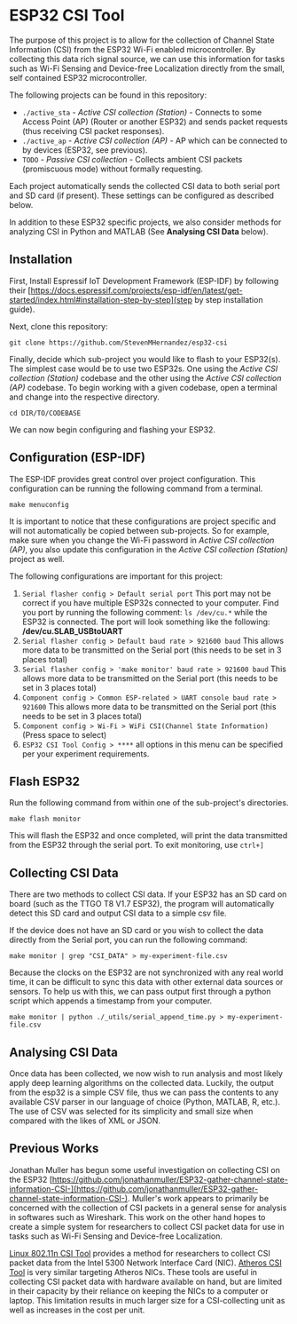 # ESP32 CSI Tool

The purpose of this project is to allow for the collection of Channel State Information (CSI) from the ESP32 Wi-Fi enabled microcontroller. 
By collecting this data rich signal source, we can use this information for tasks such as Wi-Fi Sensing and Device-free Localization directly from the small, self contained ESP32 microcontroller.  

The following projects can be found in this repository:

* `./active_sta` - *Active CSI collection (Station)* - Connects to some Access Point (AP) (Router or another ESP32) and sends packet requests (thus receiving CSI packet responses). 
* `./active_ap` - *Active CSI collection (AP)* - AP which can be connected to by devices (ESP32, see previous).
* `TODO` - *Passive CSI collection* - Collects ambient CSI packets (promiscuous mode) without formally requesting.

Each project automatically sends the collected CSI data to both serial port and SD card (if present). 
These settings can be configured as described below. 

In addition to these ESP32 specific projects, we also consider methods for analyzing CSI in Python and MATLAB (See **Analysing CSI Data** below). 

## Installation

First, Install Espressif IoT Development Framework (ESP-IDF) by following their [https://docs.espressif.com/projects/esp-idf/en/latest/get-started/index.html#installation-step-by-step](step by step installation guide). 

Next, clone this repository:

```
git clone https://github.com/StevenMHernandez/esp32-csi
```

Finally, decide which sub-project you would like to flash to your ESP32(s). 
The simplest case would be to use two ESP32s. 
One using the *Active CSI collection (Station)* codebase and the other using the *Active CSI collection (AP)* codebase. 
To begin working with a given codebase, open a terminal and change into the respective directory.

```
cd DIR/TO/CODEBASE
```

We can now begin configuring and flashing your ESP32.

## Configuration (ESP-IDF)

The ESP-IDF provides great control over project configuration. 
This configuration can be running the following command from a terminal.

```
make menuconfig
```

It is important to notice that these configurations are project specific and will not automatically be copied between sub-projects. 
So for example, make sure when you change the Wi-Fi password in *Active CSI collection (AP)*, you also update this configuration in the *Active CSI collection (Station)* project as well.

The following configurations are important for this project:

1. `Serial flasher config > Default serial port` This port may not be correct if you have multiple ESP32s connected to your computer. Find you port by running the following comment: `ls /dev/cu.*` while the ESP32 is connected. The port will look something like the following: **/dev/cu.SLAB_USBtoUART**
2. `Serial flasher config > Default baud rate > 921600 baud` This allows more data to be transmitted on the Serial port (this needs to be set in 3 places total)
3. `Serial flasher config > 'make monitor' baud rate > 921600 baud` This allows more data to be transmitted on the Serial port (this needs to be set in 3 places total)
4. `Component config > Common ESP-related > UART console baud rate > 921600` This allows more data to be transmitted on the Serial port (this needs to be set in 3 places total)
5. `Component config > Wi-Fi > WiFi CSI(Channel State Information)` (Press space to select)
6. `ESP32 CSI Tool Config > ****` all options in this menu can be specified per your experiment requirements.

## Flash ESP32

Run the following command from within one of the sub-project's directories.

```
make flash monitor
```

This will flash the ESP32 and once completed, will print the data transmitted from the ESP32 through the serial port. 
To exit monitoring, use `ctrl+]`

## Collecting CSI Data

There are two methods to collect CSI data. 
If your ESP32 has an SD card on board (such as the TTGO T8 V1.7 ESP32), the program will automatically detect this SD card and output CSI data to a simple csv file.

If the device does not have an SD card or you wish to collect the data directly from the Serial port, you can run the following command:

```
make monitor | grep "CSI_DATA" > my-experiment-file.csv 
```

Because the clocks on the ESP32 are not synchronized with any real world time, it can be difficult to sync this data with other external data sources or sensors. 
To help us with this, we can pass output first through a python script which appends a timestamp from your computer.

```
make monitor | python ./_utils/serial_append_time.py > my-experiment-file.csv
```

## Analysing CSI Data

Once data has been collected, we now wish to run analysis and most likely apply deep learning algorithms on the collected data. 
Luckily, the output from the esp32 is a simple CSV file, thus we can pass the contents to any available CSV parser in our language of choice (Python, MATLAB, R, etc.). 
The use of CSV was selected for its simplicity and small size when compared with the likes of XML or JSON. 

## Previous Works

Jonathan Muller has begun some useful investigation on collecting CSI on the ESP32 [https://github.com/jonathanmuller/ESP32-gather-channel-state-information-CSI-](https://github.com/jonathanmuller/ESP32-gather-channel-state-information-CSI-). 
Muller's work appears to primarily be concerned with the collection of CSI packets in a general sense for analysis in softwares such as Wireshark. 
This work on the other hand hopes to create a simple system for researchers to collect CSI packet data for use in tasks such as Wi-Fi Sensing and Device-free Localization. 

[Linux 802.11n CSI Tool](https://dhalperi.github.io/linux-80211n-csitool/) provides a method for researchers to collect CSI packet data from the Intel 5300 Network Interface Card (NIC). 
[Atheros CSI Tool](https://wands.sg/research/wifi/AtherosCSI/) is very similar targeting Atheros NICs. 
These tools are useful in collecting CSI packet data with hardware available on hand, but are limited in their capacity by their reliance on keeping the NICs to a computer or laptop. 
This limitation results in much larger size for a CSI-collecting unit as well as increases in the cost per unit. 


